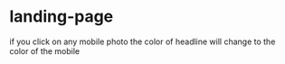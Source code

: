 # landing-page
if you click on any mobile photo the color of headline will change to the color of the mobile
